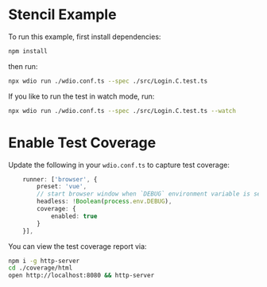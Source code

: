 # Stencil Example

To run this example, first install dependencies:

```sh { name=install-vue }
npm install
```

then run:

```sh { name=test }
npx wdio run ./wdio.conf.ts --spec ./src/Login.C.test.ts
```

If you like to run the test in watch mode, run:

```sh { name=test-watch }
npx wdio run ./wdio.conf.ts --spec ./src/Login.C.test.ts --watch
```

# Enable Test Coverage

Update the following in your `wdio.conf.ts` to capture test coverage:

```ts
    runner: ['browser', {
        preset: 'vue',
        // start browser window when `DEBUG` environment variable is set
        headless: !Boolean(process.env.DEBUG),
        coverage: {
            enabled: true
        }
    }],
```

You can view the test coverage report via:

```sh
npm i -g http-server
cd ./coverage/html
open http://localhost:8080 && http-server
```